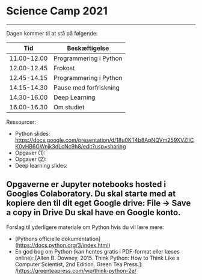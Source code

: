 # Science Camp 2021
---

Dagen kommer til at stå på følgende:

| Tid       | Beskæftigelse          |
|-----------|------------------------|
|11.00-12.00| Programmering i Python |
|12.00-12.45| Frokost                |
|12.45-14.15| Programmering i Python |
|14.15-14.30| Pause med forfriskning |
|14.30-16.00| Deep Learning          |
|16.00-16.30| Om studiet             |

Ressourcer:
 - Python slides: https://docs.google.com/presentation/d/18u0KT4b8ApNQVm259XVZIlCK0vHB6GWnjk3dLcNc9h8/edit?usp=sharing
 - Opgaver (1): 
 - Opgaver (2): 
 - Deep learning slides: 

Opgaverne er Jupyter notebooks hosted i Googles Colaboratory. Du skal starte med at kopiere den til dit eget Google drive:
File -> Save a copy in Drive
Du skal have en Google konto.
---

Forslag til yderligere materiale om Python hvis du vil lære mere: 
 * [Pythons officielle dokumentation] (https://docs.python.org/3/index.html)
 * En god bog om Python (kan hentes gratis i PDF-format eller læses online): [Allen B. Downey, 2015. Think Python: How to Think Like a Computer Scientist, 2nd Edition. Green Tea Press.]: /https://greenteapress.com/wp/think-python-2e/
